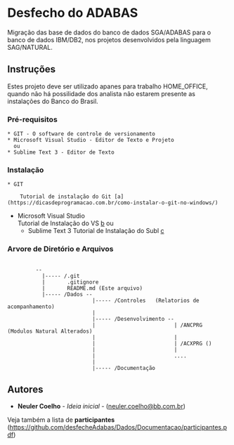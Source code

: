 # Desfecho do ADABAS

Migração das base de dados do banco de dados SGA/ADABAS para o banco de dados IBM/DB2, nos projetos desenvolvidos pela linguagem SAG/NATURAL.

## Instruções

Estes projeto deve ser utilizado apanes para trabalho HOME_OFFICE, quando não há possilidade dos analista não estarem presente as instalações do Banco do Brasil.

### Pré-requisitos

    * GIT - O software de controle de versionamento
    * Microsoft Visual Studio - Editor de Texto e Projeto
      ou 
    * Sublime Text 3 - Editor de Texto


### Instalação

    * GIT
```
	Tutorial de instalação do Git [a](https://dicasdeprogramacao.com.br/como-instalar-o-git-no-windows/)
```
* Microsoft Visual Studio  
	Tutorial de Instalação do VS [b](https://docs.microsoft.com/pt-br/visualstudio/install/install-visual-studio?view=vs-2019)
      ou 
    * Sublime Text 3
	Tutorial de Instalação do Subl [c](https://www.melhorhospedagemdesites.com/dicas-e-ferramentas/sublime-text-editor/)

### Arvore de Diretório e Arquivos
```

		 --
		   |----- /.git
		   |       .gitignore
		   |       README.md (Este arquivo)
		   |----- /Dados --
		                   |----- /Controles   (Relatorios de acompanhamento)
		                   |
		                   |----- /Desenvolvimento --
		                   |                         | /ANCPRG (Modulos Natural Alterados)
		                   |                         |
		                   |                         | /ACXPRG ()
		                   |                         |
		                   |                         ....
		                   |
		                   |----- /Documentação
```


## Autores

* **Neuler Coelho** - *Ideia inicial* - (neuler.coelho@bb.com.br)

Veja também a lista de **participantes** (https://github.com/desfecheAdabas/Dados/Documentacao/participantes.pdf)




